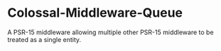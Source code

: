 # Colossal-Middleware-Queue
A PSR-15 middleware allowing multiple other PSR-15 middleware to be treated as a single entity.
